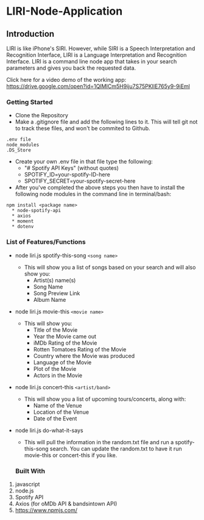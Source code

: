 # LIRI-Node-Application

## Introduction

LIRI is like iPhone's SIRI. However, while SIRI is a Speech Interpretation and Recognition Interface, LIRI is a Language Interpretation and Recognition Interface. LIRI is a command line node app that takes in your search parameters and gives you back the requested data.

Click here for a video demo of the working app: https://drive.google.com/open?id=1QIMICm5H9iju7S75PKIlE765y9-9iEml


### Getting Started

* Clone the Repository
* Make a .gitignore file and add the following lines to it. This will tell git not to track these files, and won't be commited to Github.
```
.env file 
node_modules
.DS_Store
```
* Create your own .env file in that file type the following:
  * "# Spotify API Keys" (without quotes)
  * SPOTIFY_ID=your-spotify-ID-here
  * SPOTIFY_SECRET=your-spotify-secret-here
* After you've completed the above steps you then have to install the following node modules in the command line in terminal/bash:
```
npm install <package name>
  * node-spotify-api
  * axios
  * moment
  * dotenv
```

### List of Features/Functions

* node liri.js spotify-this-song `<song name>` 
  * This will show you a list of songs based on your search and will also show you:
    * Artist(s) name(s)
    * Song Name
    * Song Preview Link
    * Album Name
  
* node liri.js movie-this `<movie name>`
  * This will show you:
    * Title of the Movie
    * Year the Movie came out
    * iMDb Rating of the Movie
    * Rotten Tomatoes Rating of the Movie
    * Country where the Movie was produced
    * Language of the Movie
    * Plot of the Movie
    * Actors in the Movie
  
* node liri.js concert-this `<artist/band>`
  * This will show you a list of upcoming tours/concerts, along with:
    * Name of the Venue
    * Location of the Venue
    * Date of the Event
    
* node liri.js do-what-it-says
  * This will pull the information in the random.txt file and run a spotify-this-song search. You can update the random.txt to have it run movie-this or concert-this if you like.
  
  ### Built With
  
1. javascript
1. node.js
1. Spotify API
1. Axios (for oMDb API & bandsintown API)
1. https://www.npmjs.com/ 
  
